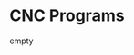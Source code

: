CNC Programs
=============

empty

<!--
I don't know yet!
-------

simply text

* [don't know yet](link) -- `code box` (link)
* [don't know yet](link) -- `code box` again text.


Info
------------

No Info here yet!


### Headline 01

simple text `a box for/with commands` text.<br> 
more text [linkname][link] for an example.

no text here:

    command box using the full width 
															2nd line?
	3rd line!

And done with lines `code box` text `code box`,
`code box`, `code box` or `code box`. text again.



### Headline 02

text `code box`

    first line!
      2nd line
    3rd line!


here could be content

Nothing
-----------

    only one line!


Nothing
-----

    code box one

text between one and two:

    code box two


Nothing
-------

text again:

    $ bash box

more `text`


Nothing yet!
------------

1. nothing
2. again
3. and again
4. and again
5. and again
6. and ... -->


[link]: http://techblog.linux-himmel.org/wordpress/
[link2]: http://github.com/github/markup/tree/master/lib/github/markups.rb#L13
[link3]: http://github.com/github/markup/pulls
